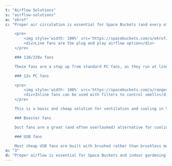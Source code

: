 ```yaml
---
t: "Airflow Solutions"
s: "airflow-solutions"
a: "ekrof"
c: "Proper air circulation is essential for Space Buckets (and every other kind of indoor garden). **Your bucket needs good ventilation to extract the heat** from the [CFL bulbs](https://amzn.to/3jMfTYw) (or LED lights), and also to give the plant breaths of fresh air and plenty of CO2. In this section we review good ventilation solutions that you can use for cooling your always trusty bucket garden.

    <pre>
        <img style='width: 100%' src='https://spacebuckets.com/u/ekrof/27221f.jpg'/>
        <div>Line fans are the plug and play airflow option</div>
    </pre>

    ### 110/220v fans

    These fans are a step up from standard PC fans, as they run at line voltage (110v or 220v, depending on where you live). **This cooling solution is sturdy and reliable**, protected with a metal frame. Most of these fans also come wired with a plug for easy installation in the garden. A typical 110v fan works at about 50CFM, with a noise level of 40dBA. **These units have 40% more airflow than PC fans**, which makes them a good choice for cooling small spaces (and also for DIY carbon filters such as this one).

    ### 12v PC fans

    <pre>
        <img style='width: 100%' src='https://spacebuckets.com/u/ranger737/403731.jpg'/>
        <div>Inline fans can be used with filters to control smells</div>
    </pre>

    This is a basic and cheap solution for ventilation and cooling in Space Buckets. **PC fans are easy to find and recycle, and they provide enough airflow** to extract the heat from your garden. Keep in mind that in order to run PC fans you need a 12v power supply, which are also cheap and readily available. With 1A you can run 2 fans safely, though your mileage may vary and testing is always recommended. A typical 12v PC fan works at about 30 CFM (Cubic Feet per Minute) with a noise level of 26 dBA. These are usually not b enough to handle carbon filters.

    ### Booster fans

    Duct fans are a great (and often overlooked) alternative for cooling Space Buckets, as they provide good airflow: the 4' version provides about 100 CFM, which is 70% more than standard PC fans. **These Booster fans can be used in high temperature situations** to extract the heat from the bulbs. These fans also work at line voltage (110v or 220v), and they come already wired with a plug, so installation is a matter of fitting it in the bucket and turning it on. They're a cheaper kind of inline fan, which can be used for odor carbon filtering.

    ### USB fans

    Most cheap USB fans are built with brushed rather than brushless motors and are not likely to last more than a few months (see this comparison thread). However there are some higher end USB fans (for example the Stylepie Fun Fun Fan) that are brushless and will last a long time. A sewn carbon filter can be put on this fan but its ability to push enough air through is debatable."
o: "3"
d: "Proper airflow is essential for Space Buckets and indoor gardening. You need good ventilation to extract the heat away from your plants."
---
```

